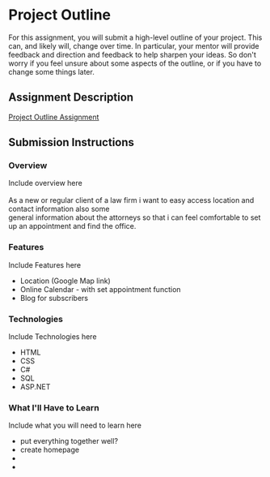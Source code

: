 # Project Outline
For this assignment, you will submit a high-level outline of your project. This can, and likely will, change over time. In particular, your mentor will provide feedback and direction and feedback to help sharpen your ideas. So don't worry if you feel unsure about some aspects of the outline, or if you have to change some things later.

## Assignment Description
[Project Outline Assignment](https://education.launchcode.org/liftoff/assignments/project-outline/)

## Submission Instructions

### Overview
Include overview here
<br>	 
As a new or regular client of a law firm i want to easy access location and contact information also some	
general information about the attorneys so that i can feel comfortable to set up an appointment and find the office.
</br>	
### Features
Include Features here	 
<ul>
	<li>Location (Google Map link)</li>	
	<li>Online Calendar - with set appointment function</li>
	<li>Blog for subscribers</li>
</ul>	
	
### Technologies
Include Technologies here	

<ul>
	<li>HTML</li>	
	<li>CSS</li>	
	<li>C#</li>	
	<li>SQL</li>	
	<li>ASP.NET</li>
</ul>

### What I'll Have to Learn
Include what you will need to learn here	
<ul>
	<li>put everything together well?</li>
	<li>create homepage</li>
	<li></li>
	<li></li>
</ul>